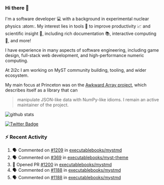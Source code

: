 ### Hi there 👋 

I'm a software developer 💻 with a background in experimental nuclear physics :atom:. My interest lies in tools :wrench: to improve productivity :chart_with_upwards_trend: and scientific insight :telescope:, including rich documentation 📚, interactive computing 🧮, and more! 

I have experience in many aspects of software engineering, including game design, full-stack web development, and high-performance numeric computing. 

At 2i2c I am working on MyST community building, tooling, and wider ecosystem. 

My main focus at Princeton was on the [Awkward Array project](awkward-array.org/), which describes itself as a library that can 
> manipulate JSON-like data with NumPy-like idioms. I remain an active maintainer of the project. 

![github stats](https://github-readme-stats.vercel.app/api?username=agoose77&show_icons=true&hide_rank=true&hide_title=true&bg_color=30,e76445,904e95&text_color=efe3ec&icon_color=efe3ec)
<!--
**agoose77/agoose77** is a ✨ _special_ ✨ repository because its `README.md` (this file) appears on your GitHub profile.

Here are some ideas to get you started:

- 🔭 I’m currently working on ...
- 🌱 I’m currently learning ...
- 👯 I’m looking to collaborate on ...
- 🤔 I’m looking for help with ...
- 💬 Ask me about ...
- 📫 How to reach me: ...
- 😄 Pronouns: ...
- ⚡ Fun fact: ...
-->

[![Twitter Badge](https://img.shields.io/twitter/follow/agoose77?style=flat-square&logo=Twitter&logoColor=white&color=cornflowerblue)](https://twitter.com/agoose77)

### :zap: Recent Activity

<!--START_SECTION:activity-->
1. 🗣 Commented on [#1209](https://github.com/executablebooks/mystmd/pull/1209#issuecomment-2107898581) in [executablebooks/mystmd](https://github.com/executablebooks/mystmd)
2. 🗣 Commented on [#369](https://github.com/executablebooks/myst-theme/pull/369#issuecomment-2104768088) in [executablebooks/myst-theme](https://github.com/executablebooks/myst-theme)
3. 💪 Opened PR [#1200](https://github.com/executablebooks/mystmd/pull/1200) in [executablebooks/mystmd](https://github.com/executablebooks/mystmd)
4. 🗣 Commented on [#1188](https://github.com/executablebooks/mystmd/pull/1188#issuecomment-2103162700) in [executablebooks/mystmd](https://github.com/executablebooks/mystmd)
5. 🗣 Commented on [#1188](https://github.com/executablebooks/mystmd/pull/1188#issuecomment-2100519954) in [executablebooks/mystmd](https://github.com/executablebooks/mystmd)
<!--END_SECTION:activity-->
